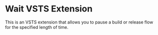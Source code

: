 # Wait VSTS Extension

This is an VSTS extension that allows you to pause a build or release flow for the specified length of time.